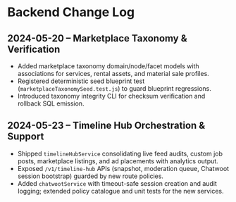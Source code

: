 # Backend Change Log

## 2024-05-20 – Marketplace Taxonomy & Verification
- Added marketplace taxonomy domain/node/facet models with associations for services, rental assets, and material sale profiles.
- Registered deterministic seed blueprint test (`marketplaceTaxonomySeed.test.js`) to guard blueprint regressions.
- Introduced taxonomy integrity CLI for checksum verification and rollback SQL emission.

## 2024-05-23 – Timeline Hub Orchestration & Support
- Shipped `timelineHubService` consolidating live feed audits, custom job posts, marketplace listings, and ad placements with analytics output.
- Exposed `/v1/timeline-hub` APIs (snapshot, moderation queue, Chatwoot session bootstrap) guarded by new route policies.
- Added `chatwootService` with timeout-safe session creation and audit logging; extended policy catalogue and unit tests for the new services.
